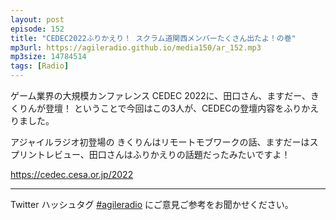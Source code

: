 ```yaml
---
layout: post
episode: 152
title: "CEDEC2022ふりかえり！ スクラム道関西メンバーたくさん出たよ！の巻"
mp3url: https://agileradio.github.io/media150/ar_152.mp3
mp3size: 14784514
tags: [Radio]
---
```


ゲーム業界の大規模カンファレンス CEDEC 2022に、田口さん、ますだー、きくりんが登壇！ ということで今回はこの3人が、CEDECの登壇内容をふりかえりました。

アジャイルラジオ初登場の きくりんはリモートモブワークの話、ますだーはスプリントレビュー、田口さんはふりかえりの話題だったみたいですよ！

<https://cedec.cesa.or.jp/2022>

---

Twitter ハッシュタグ [#agileradio](https://twitter.com/intent/tweet?hashtags=agileradio) にご意見ご参考をお聞かせください。
